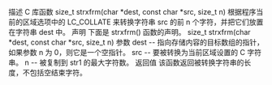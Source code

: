 描述
C 库函数 size_t strxfrm(char *dest, const char *src, size_t n) 根据程序当前的区域选项中的 LC_COLLATE 来转换字符串 src 的前 n 个字符，并把它们放置在字符串 dest 中。
声明
下面是 strxfrm() 函数的声明。
size_t strxfrm(char *dest, const char *src, size_t n)
参数
dest -- 指向存储内容的目标数组的指针，如果参数 n 为 0，则它是一个空指针。
src -- 要被转换为当前区域设置的 C 字符串。
n -- 被复制到 str1 的最大字符数。
返回值
该函数返回被转换字符串的长度，不包括空结束字符。